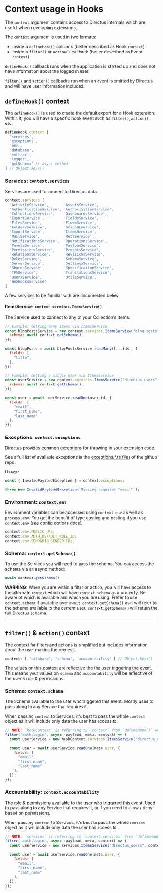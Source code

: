 # Context usage in Hooks

The `context` argument contains access to Directus internals which are useful when developing extensions.

The `context` argument is used in two formats:
- Inside a `defineHook()` callback (better described as Hook `context`)
- Inside a `filter()` or `action()` callback (better described as Event `context`)

`defineHook()` callback runs when the application is started up and does not have information about the logged in user.

`filter()` and `action()` callbacks run when an event is emitted by Directus and will have user information included.

## `defineHook()` context

The `defineHook()` is used to create the default export for a Hook extension. Within it, you will have a specific hook event such as `filter()`, `action()`, etc.

```js
defineHook.context [
  'services',
  'exceptions',
  'env',
  'database',
  'emitter',
  'logger',
  'getSchema' // async method
] // Object.keys()
```

### Services: `context.services`

Services are used to connect to Directus data.

```js
context.services [
  'ActivityService',       'AssetsService',
  'AuthenticationService', 'AuthorizationService',
  'CollectionsService',    'DashboardsService',
  'ExportService',         'FieldsService',
  'FilesService',          'FlowsService',
  'FoldersService',        'GraphQLService',
  'ImportService',         'ItemsService',
  'MailService',           'MetaService',
  'NotificationsService',  'OperationsService',
  'PanelsService',         'PayloadService',
  'PermissionsService',    'PresetsService',
  'RelationsService',      'RevisionsService',
  'RolesService',          'SchemaService',
  'ServerService',         'SettingsService',
  'SharesService',         'SpecificationService',
  'TFAService',            'TranslationsService',
  'UsersService',          'UtilsService',
  'WebhooksService'
]
```

A few services to be familiar with are documented below.

#### ItemsService: `context.services.ItemsService()`

The Service used to connect to any of your Collection's Items.

```js
// Example: Getting many items via ItemsService
const blogPostsService = new context.services.ItemsService("blog_posts", {
  schema: await context.getSchema(),
});

const blogPosts = await blogPostsService.readMany([...ids], {
  fields: [
    "title",
  ],
});
```

```js
// Example: Getting a single user via ItemsService
const userService = new context.services.ItemsService("directus_users", {
  schema: await context.getSchema(),
});

const user = await userService.readOne(user_id, {
  fields: [
    "email",
    "first_name",
    "last_name"
  ],
});
```

### Exceptions: `context.exceptions`

Directus provides common exceptions for throwing in your extension code.

See a full list of available exceptions in the [exceptions/*.ts files](https://github.com/directus/directus/tree/v10.3.0/api/src/exceptions) of the github repo.

Usage:
```js
const { InvalidPayloadException } = context.exceptions;

throw new InvalidPayloadException(`Missing required "email"`);
```

### Environment: `context.env`

Environment variables can be accessed using `context.env` as well as `process.env`. You get the benefit of type casting and nesting if you use `context.env` (see [config options docs](https://docs.directus.io/self-hosted/config-options.html#type-casting-and-nesting)).

```js
context.env.PUBLIC_URL;
context.env.AUTH_DEFAULT_ROLE_ID;
context.env.SENDGRID_SENDER_ID;
```

### Schema: `context.getSchema()`

To use the Services you will need to pass the schema. You can access the schema via an async method:

```js
await context.getSchema()
```

**WARNING:** When you are within a filter or action, you will have access to the alternate `context` which will have `context.schema` as a property. Be aware of which is available and which you are using. Prefer to use `context.schema` if available over `await context.getSchema()` as it will refer to the schema available to the current user. `context.getSchema()` will return the full Directus schema.



---



## `filter()` & `action()` context

The context for filters and actions is simplified but includes information about the user making the request.

```js
context: [ 'database', 'schema', 'accountability' ] // Object.keys()
```

The values on this context are reflective the the user triggering the event. This means your values on `schema` and `accountability` will be reflective of the user's role & permissions.

### Schema: `context.schema`

The Schema available to the user who triggered this event. Mostly used to pass along to any Service that requires it.

When passing `context` to Services, it's best to pass the whole `context` object as it will include only data the user has access to.

```js
// NOTE: `hookContext` is referring to `context` from `defineHook()` while `context` is referring to the user specific context
filter("auth.login", async (payload, meta, context) => {
  const userService = new hookContext.services.ItemsService("directus_users", context);

  const user = await userService.readOne(meta.user, {
    fields: [
      "email",
      "first_name",
      "last_name"
    ],
  });
});
```

### Accountability: `context.accountability`

The role & permissions available to the user who triggered this event. Used to pass along to any Service that requires it, or if you need to allow / deny based on permissions.

When passing `context` to Services, it's best to pass the whole `context` object as it will include only data the user has access to.

```js
// NOTE: `services` is referring to `context.services` from `defineHook()`
filter("auth.login", async (payload, meta, context) => {
  const userService = new services.ItemsService("directus_users", context);

  const user = await userService.readOne(meta.user, {
    fields: [
      "email",
      "first_name",
      "last_name"
    ],
  });
});
```
